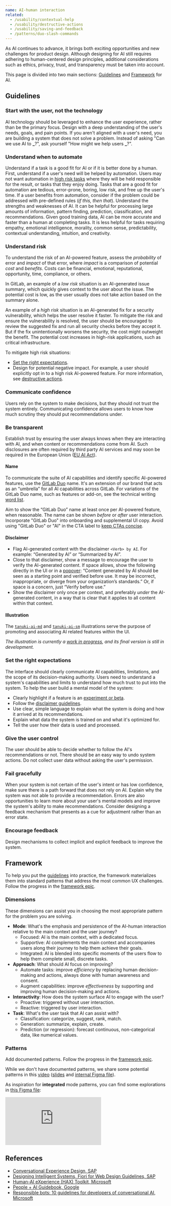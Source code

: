 ```yaml
---
name: AI-human interaction
related:
  - /usability/contextual-help
  - /usability/destructive-actions
  - /usability/saving-and-feedback
  - /patterns/duo-slash-commands
---
```


As AI continues to advance, it brings both exciting opportunities and new challenges for product design. Although designing for AI still requires adhering to human-centered design principles, additional considerations such as ethics, privacy, trust, and transparency must be taken into account.

This page is divided into two main sections: [Guidelines](#guidelines) and [Framework](#framework) for AI.

## Guidelines

### Start with the user, not the technology

AI technology should be leveraged to enhance the user experience, rather than be the primary focus. Design with a deep understanding of the user's needs, goals, and pain points. If you aren't aligned with a user's need, you are building a system that does not solve a problem. Instead of asking "Can we use AI to **\_**?", ask yourself "How might we help users **\_**?".

### Understand when to automate

Understand if a task is a good fit for AI or if it is better done by a human. First, understand if a user's need will be helped by automation. Users may not want automation in [high risk tasks](#understand-risk) where they will be held responsible for the result, or tasks that they enjoy doing. Tasks that are a good fit for automation are tedious, error-prone, boring, low risk, and free up the user's time. If a user benefits from automation, consider if the problem could be addressed with pre-defined rules (_if this, then that_). Understand the strengths and weaknesses of AI. It can be helpful for processing large amounts of information, pattern finding, prediction, classification, and recommendations. Given good training data, AI can be more accurate and faster than a human at completing tasks. It is less helpful for tasks requiring empathy, emotional intelligence, morality, common sense, predictability, contextual understanding, intuition, and creativity.

### Understand risk

To understand the risk of an AI-powered feature, assess the _probability_ of error and _impact_ of that error, where _impact_ is a comparison of potential _cost_ and _benefits_. Costs can be financial, emotional, reputational, opportunity, time, compliance, or others.

In GitLab, an example of a _low risk_ situation is an AI-generated issue summary, which quickly gives context to the user about the issue. The potential cost is low, as the user usually does not take action based on the summary alone.

An example of a _high risk_ situation is an AI-generated fix for a security vulnerability, which helps the user resolve it faster.
To mitigate the risk and ensure the vulnerability is resolved, the user should be encouraged to review the suggested fix and run all security checks before they accept it.
But if the fix unintentionally worsens the security, the cost might outweight the benefit. The potential cost increases in high-risk applications, such as critical infrastructure.

To mitigate high risk situations:

- [Set the right expectations](#set-the-right-expectations).
- Design for potential negative impact. For example, a user should explicitly opt in to a high risk AI-powered feature. For more information, see [destructive actions](/usability/destructive-actions).

### Communicate confidence

Users rely on the system to make decisions, but they should not trust the system entirely. Communicating confidence allows users to know how much scrutiny they should put recommendations under.

### Be transparent

Establish trust by ensuring the user always knows when they are interacting with AI, and when content or recommendations come from AI. Such disclosures are often required by third party AI services and may soon be required in the European Union ([EU AI Act](https://www.europarl.europa.eu/news/en/headlines/society/20230601STO93804/eu-ai-act-first-regulation-on-artificial-intelligence)).

#### Name

To communicate the suite of AI capabilities and identify specific AI-powered features, use the [GitLab Duo](https://docs.google.com/presentation/d/1G849KWal8XDAEdusoR5YN8ZrZlvcgFVnqr4Nsjdy9Rc/edit#slide=id.g249996547b6_0_20) name. It's an extension of our brand that acts as an “umbrella” for all AI capabilities across GitLab. For variations of the GitLab Duo name, such as features or add-on, see the technical writing [word list](https://docs.gitlab.com/ee/development/documentation/styleguide/word_list.html).

Aim to show the “GitLab Duo” name at least once per AI-powered feature, when reasonable. The name can be shown _before_ or _after_ user interaction. Incorporate "GitLab Duo" into onboarding and supplemental UI copy. Avoid using "GitLab Duo" or "AI" in the CTA label to [keep CTAs concise](/patterns/duo-calls-to-action#label).

<figure-img alt="GitLab Duo is used in supplemental UI copy." label="GitLab Duo is used in supplemental UI copy." src="/img/gitlab-duo-ui.svg"></figure-img>

#### Disclaimer

- Flag AI-generated content with the disclaimer `<Verb> by AI`. For example: “Generated by AI” or “Summarized by AI”.
- Close to that disclaimer, show a message to encourage the user to verify the AI-generated content. If space allows, show the following directly in the UI or in a [popover](/components/popover): “Content generated by AI should be seen as a starting point and verified before use. It may be incorrect, inappropriate, or diverge from your organization’s standards.” Or, if space is a concern, just “Verify before use.”
- Show the disclaimer only once per context, and preferably _under_ the AI-generated content, in a way that is clear that it applies to all content within that context.

#### Illustration

The [`tanuki-ai-md`](https://gitlab-org.gitlab.io/gitlab-svgs/illustrations?q=illustrations/tanuki-ai-md.svg) and [`tanuki-ai-sm`](https://gitlab-org.gitlab.io/gitlab-svgs/illustrations?q=illustrations/tanuki-ai-sm.svg) illustrations serve the purpose of promoting and associating AI related features within the UI.

_The illustration is currently a [work in progress](https://gitlab.com/gitlab-org/gitlab-svgs/-/issues/400), and its final version is still in development._

### Set the right expectations

The interface should clearly communicate AI capabilities, limitations, and the scope of its decision-making authority. Users need to understand a system's capabilities and limits to understand how much trust to put into the system. To help the user build a mental model of the system:

- Clearly highlight if a feature is an [experiment or beta](/usability/feature-management#highlighting-feature-versions).
- Follow the [disclaimer guidelines](#disclaimer).
- Use clear, simple language to explain what the system is doing and how it arrived at its recommendations.
- Explain what data the system is trained on and what it's optimized for.
- Tell the user how their data is used and processed.

### Give the user control

The user should be able to decide whether to follow the AI's recommendations or not. There should be an easy way to undo system actions. Do not collect user data without asking the user's permission.

### Fail gracefully

When your system is not certain of the user's intent or has low confidence, make sure there is a path forward that does not rely on AI. Explain why the system was not able to provide a recommendation. Errors are also opportunities to learn more about your user's mental models and improve the system's ability to make recommendations. Consider designing a feedback mechanism that presents as a cue for adjustment rather than an error state.

### Encourage feedback

Design mechanisms to collect implicit and explicit feedback to improve the system.

## Framework

To help you put the [guidelines](#guidelines) into practice, the framework materializes them into standard patterns that address the most common UX challenges. Follow the progress in the [framework epic](https://gitlab.com/groups/gitlab-org/-/epics/10334).

### Dimensions

These dimensions can assist you in choosing the most appropriate pattern for the problem you are solving.

- **Mode**: What's the emphasis and persistence of the AI-human interaction relative to the main context and the user journey?
  - Focused: AI is the main context, with a dedicated focus.
  - Supportive: AI complements the main context and accompanies users along their journey to help them achieve their goals.
  - Integrated: AI is blended into specific moments of the users flow to help them complete small, discrete tasks.
- **Approach**: What should AI focus on improving?
  - Automate tasks: improve _efficiency_ by replacing human decision-making and actions, always done with human awareness and consent.
  - Augment capabilities: improve _effectiveness_ by supporting and improving human decision-making and actions.
- **Interactivity**: How does the system surface AI to engage with the user?
  - Proactive: triggered without user interaction.
  - Reactive: triggered by user interaction.
- **Task**: What's the user task that AI can assist with?
  - Classification: categorize, suggest, rank, match.
  - Generation: summarize, explain, create.
  - Prediction (or regression): forecast continuous, non-categorical data, like numerical values.

### Patterns

<todo>Add documented patterns. Follow the progress in the [framework epic](https://gitlab.com/groups/gitlab-org/-/epics/10334).</todo>

While we don't have documented patterns, we share some potential patterns in this [video](https://youtu.be/UXCz2xst_zg) ([slides](https://docs.google.com/presentation/d/1rO2BpI2WZC9Dxhv7oVR6XHk8GMb77AswESYcDANnQhA/edit?usp=sharing) and [internal Figma file](https://www.figma.com/file/s4TP1i2Akd1VTh4jhbg234/AI-prioritized-prototypes?type=design&node-id=2766-82606&t=zllXY21ifWzgeCq1-4)).

As inspiration for **integrated** mode patterns, you can find some explorations in [this Figma file](https://www.figma.com/file/s32hZcNQ0mQupGuEB5jUMH/Integrated-mode-AI-UX-patterns-design.gitlab.com%231615?type=design&node-id=1-2&mode=design):

<div class="figma-embed" aria-label="Examples of integrated mode patterns, showing how the AI-human interaction guidelines could be applied to a button, form, or static content." role="img">
  <iframe frameborder="0" src="https://www.figma.com/embed?embed_host=share&url=https%3A%2F%2Fwww.figma.com%2Ffile%2Fs32hZcNQ0mQupGuEB5jUMH%2FIntegrated-mode-AI-UX-patterns-design.gitlab.com%25231615%3Ftype%3Ddesign%26node-id%3D1%253A2%26mode%3Ddesign%26t%3DeWpvomQy7PhbCp4J-1" allowfullscreen></iframe>
</div>

## References

- [Conversational Experience Design, SAP](https://experience.sap.com/conversational-ux/)
- [Designing Intelligent Systems, Fiori for Web Design Guidelines, SAP](https://experience.sap.com/fiori-design-web/designing-intelligent-systems/)
- [Human-AI eXperience (HAX) Toolkit, Microsoft](https://www.microsoft.com/en-us/haxtoolkit/)
- [People + AI Guidebook, Google](https://pair.withgoogle.com/guidebook)
- [Responsible bots: 10 guidelines for developers of conversational AI, Microsoft](https://www.microsoft.com/en-us/research/uploads/prod/2018/11/Bot_Guidelines_Nov_2018.pdf)
